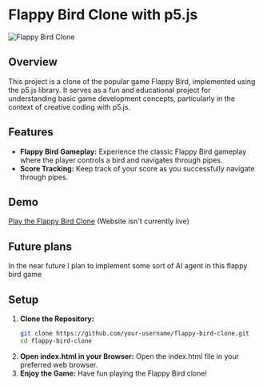 # Flappy Bird Clone with p5.js

![Flappy Bird Clone](![Flappygif](https://github.com/Kaserollinss/Flappy-Bird/assets/156269387/3e84bf52-f6da-49dc-9609-590386f5f523))


## Overview

This project is a clone of the popular game Flappy Bird, implemented using the p5.js library. It serves as a fun and educational project for understanding basic game development concepts, particularly in the context of creative coding with p5.js.

## Features

- **Flappy Bird Gameplay:** Experience the classic Flappy Bird gameplay where the player controls a bird and navigates through pipes.
- **Score Tracking:** Keep track of your score as you successfully navigate through pipes.

## Demo

[Play the Flappy Bird Clone](link-to-demo) (Website isn't currently live)

## Future plans

In the near future I plan to implement some sort of AI agent in this flappy bird game


## Setup

1. **Clone the Repository:**
   ```bash
   git clone https://github.com/your-username/flappy-bird-clone.git
   cd flappy-bird-clone
2. **Open index.html in your Browser:**
   Open the index.html file in your preferred web browser.
3. **Enjoy the Game:**
   Have fun playing the Flappy Bird clone!
